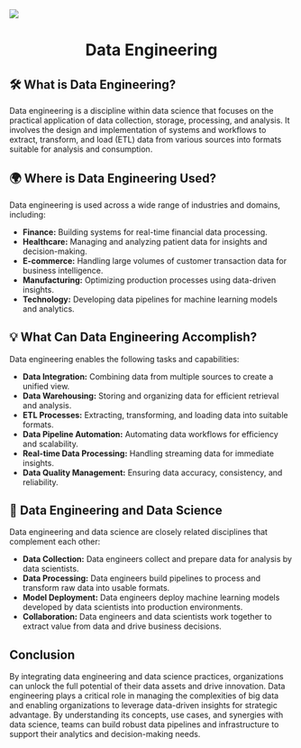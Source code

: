 <img src="Data Engineering.gif" align="center">
<h1 align="center">Data Engineering</h1> 

## 🛠️ What is Data Engineering?

Data engineering is a discipline within data science that focuses on the practical application of data collection, storage, processing, and analysis. It involves the design and implementation of systems and workflows to extract, transform, and load (ETL) data from various sources into formats suitable for analysis and consumption.

## 🌍 Where is Data Engineering Used?

Data engineering is used across a wide range of industries and domains, including:

- **Finance:** Building systems for real-time financial data processing.
- **Healthcare:** Managing and analyzing patient data for insights and decision-making.
- **E-commerce:** Handling large volumes of customer transaction data for business intelligence.
- **Manufacturing:** Optimizing production processes using data-driven insights.
- **Technology:** Developing data pipelines for machine learning models and analytics.

## 💡 What Can Data Engineering Accomplish?

Data engineering enables the following tasks and capabilities:

- **Data Integration:** Combining data from multiple sources to create a unified view.
- **Data Warehousing:** Storing and organizing data for efficient retrieval and analysis.
- **ETL Processes:** Extracting, transforming, and loading data into suitable formats.
- **Data Pipeline Automation:** Automating data workflows for efficiency and scalability.
- **Real-time Data Processing:** Handling streaming data for immediate insights.
- **Data Quality Management:** Ensuring data accuracy, consistency, and reliability.

## 🤝 Data Engineering and Data Science

Data engineering and data science are closely related disciplines that complement each other:

- **Data Collection:** Data engineers collect and prepare data for analysis by data scientists.
- **Data Processing:** Data engineers build pipelines to process and transform raw data into usable formats.
- **Model Deployment:** Data engineers deploy machine learning models developed by data scientists into production environments.
- **Collaboration:** Data engineers and data scientists work together to extract value from data and drive business decisions.

## Conclusion

By integrating data engineering and data science practices, organizations can unlock the full potential of their data assets and drive innovation.
Data engineering plays a critical role in managing the complexities of big data and enabling organizations to leverage data-driven insights for strategic advantage. By understanding its concepts, use cases, and synergies with data science, teams can build robust data pipelines and infrastructure to support their analytics and decision-making needs.